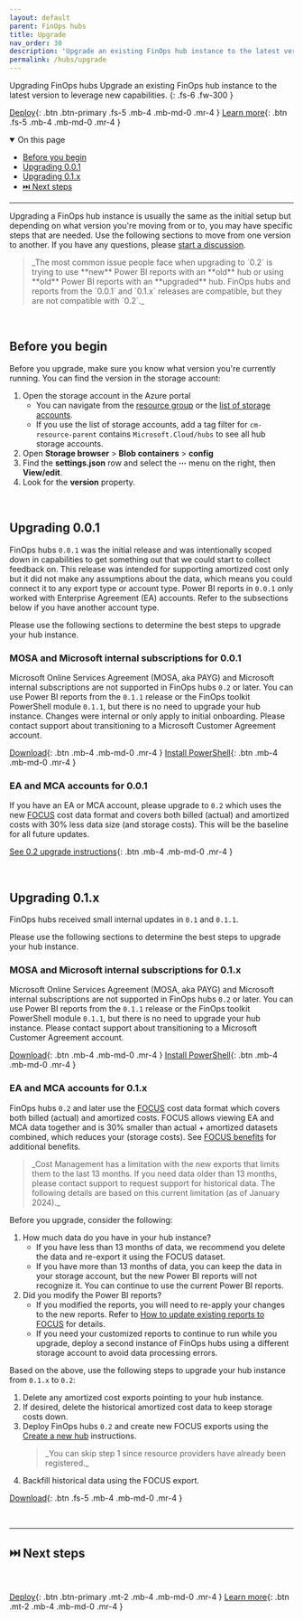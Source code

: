 ```yaml
---
layout: default
parent: FinOps hubs
title: Upgrade
nav_order: 30
description: 'Upgrade an existing FinOps hub instance to the latest version.'
permalink: /hubs/upgrade
---
```


<span class="fs-9 d-block mb-4">Upgrading FinOps hubs</span>
Upgrade an existing FinOps hub instance to the latest version to leverage new capabilities.
{: .fs-6 .fw-300 }

[Deploy](#-create-a-new-hub){: .btn .btn-primary .fs-5 .mb-4 .mb-md-0 .mr-4 }
[Learn more](#️-why-finops-hubs){: .btn .fs-5 .mb-4 .mb-md-0 .mr-4 }

<details open markdown="1">
   <summary class="fs-2 text-uppercase">On this page</summary>

- [Before you begin](#before-you-begin)
- [Upgrading 0.0.1](#upgrading-001)
- [Upgrading 0.1.x](#upgrading-01x)
- [⏭️ Next steps](#️-next-steps)

</details>

---

Upgrading a FinOps hub instance is usually the same as the initial setup but depending on what version you're moving from or to, you may have specific steps that are needed. Use the following sections to move from one version to another. If you have any questions, please [start a discussion](https://github.com/microsoft/finops-toolkit/discussions).

<blockquote class="warning" markdown="1">
  _The most common issue people face when upgrading to `0.2` is trying to use **new** Power BI reports with an **old** hub or using **old** Power BI reports with an **upgraded** hub. FinOps hubs and reports from the `0.0.1` and `0.1.x` releases are compatible, but they are not compatible with `0.2`._
</blockquote>

<br>

## Before you begin

Before you upgrade, make sure you know what version you're currently running. You can find the version in the storage account:

1. Open the storage account in the Azure portal
   - You can navigate from the [resource group](https://portal.azure.com/#browse/resourcegroups) or the [list of storage accounts](https://portal.azure.com/#browse/Microsoft.Storage%2FStorageAccounts).
   - If you use the list of storage accounts, add a tag filter for `cm-resource-parent` contains `Microsoft.Cloud/hubs` to see all hub storage accounts.
2. Open **Storage browser** > **Blob containers** > **config**
3. Find the **settings.json** row and select the **⋯** menu on the right, then **View/edit**.
4. Look for the **version** property.

<br>

## Upgrading 0.0.1

FinOps hubs `0.0.1` was the initial release and was intentionally scoped down in capabilities to get something out that we could start to collect feedback on. This release was intended for supporting amortized cost only but it did not make any assumptions about the data, which means you could connect it to any export type or account type. Power BI reports in `0.0.1` only worked with Enterprise Agreement (EA) accounts. Refer to the subsections below if you have another account type.

Please use the following sections to determine the best steps to upgrade your hub instance.

### MOSA and Microsoft internal subscriptions for 0.0.1

Microsoft Online Services Agreement (MOSA, aka PAYG) and Microsoft internal subscriptions are not supported in FinOps hubs `0.2` or later. You can use Power BI reports from the `0.1.1` release or the FinOps toolkit PowerShell module `0.1.1`, but there is no need to upgrade your hub instance. Changes were internal or only apply to initial onboarding. Please contact support about transitioning to a Microsoft Customer Agreement account.

[Download](https://github.com/microsoft/finops-toolkit/releases/tag/v0.1.1){: .btn .mb-4 .mb-md-0 .mr-4 }
[Install PowerShell](../../_automation/powershell/README.md#-install-the-module){: .btn .mb-4 .mb-md-0 .mr-4 }

### EA and MCA accounts for 0.0.1

If you have an EA or MCA account, please upgrade to `0.2` which uses the new [FOCUS](../_docs/focus/README.md) cost data format and covers both billed (actual) and amortized costs with 30% less data size (and storage costs). This will be the baseline for all future updates.

[See 0.2 upgrade instructions](#ea-and-mca-accounts-for-01x){: .btn .mb-4 .mb-md-0 .mr-4 }

<br>

## Upgrading 0.1.x

FinOps hubs received small internal updates in `0.1` and `0.1.1`.

Please use the following sections to determine the best steps to upgrade your hub instance.

### MOSA and Microsoft internal subscriptions for 0.1.x

Microsoft Online Services Agreement (MOSA, aka PAYG) and Microsoft internal subscriptions are not supported in FinOps hubs `0.2` or later. You can use Power BI reports from the `0.1.1` release or the FinOps toolkit PowerShell module `0.1.1`, but there is no need to upgrade your hub instance. Please contact support about transitioning to a Microsoft Customer Agreement account.

[Download](https://github.com/microsoft/finops-toolkit/releases/tag/v0.1.1){: .btn .mb-4 .mb-md-0 .mr-4 }
[Install PowerShell](../../_automation/powershell/README.md#-install-the-module){: .btn .mb-4 .mb-md-0 .mr-4 }

### EA and MCA accounts for 0.1.x

FinOps hubs `0.2` and later use the [FOCUS](../../_docs/focus/README.md) cost data format which covers both billed (actual) and amortized costs. FOCUS allows viewing EA and MCA data together and is 30% smaller than actual + amortized datasets combined, which reduces your (storage costs). See [FOCUS benefits](../../_docs/focus/README.md#-benefits) for additional benefits.

<blockquote class="important" markdown="1">
  _Cost Management has a limitation with the new exports that limits them to the last 13 months. If you need data older than 13 months, please contact support to request support for historical data. The following details are based on this current limitation (as of January 2024)._
</blockquote>

Before you upgrade, consider the following:

1. How much data do you have in your hub instance?
   - If you have less than 13 months of data, we recommend you delete the data and re-export it using the FOCUS dataset.
   - If you have more than 13 months of data, you can keep the data in your storage account, but the new Power BI reports will not recognize it. You can continue to use the current Power BI reports.
2. Did you modify the Power BI reports?
   - If you modified the reports, you will need to re-apply your changes to the new reports. Refer to [How to update existing reports to FOCUS](../../_docs/focus/README.md#how-to-update-existing-reports-to-focus) for details.
   - If you need your customized reports to continue to run while you upgrade, deploy a second instance of FinOps hubs using a different storage account to avoid data processing errors.

Based on the above, use the following steps to upgrade your hub instance from `0.1.x` to `0.2`:

1. Delete any amortized cost exports pointing to your hub instance.
2. If desired, delete the historical amortized cost data to keep storage costs down.
3. Deploy FinOps hubs `0.2` and create new FOCUS exports using the [Create a new hub](./README.md#-create-a-new-hub) instructions.
   <blockquote class="note" markdown="1">
      _You can skip step 1 since resource providers have already been registered._
   </blockquote>
4. Backfill historical data using the FOCUS export.

[Download](https://github.com/microsoft/finops-toolkit/releases/tag/v0.2){: .btn .fs-5 .mb-4 .mb-md-0 .mr-4 }

<br>

---

## ⏭️ Next steps

<br>

[Deploy](./README.md#-create-a-new-hub){: .btn .btn-primary .mt-2 .mb-4 .mb-md-0 .mr-4 }
[Learn more](./README.md#-why-finops-hubs){: .btn .mt-2 .mb-4 .mb-md-0 .mr-4 }

<br>
